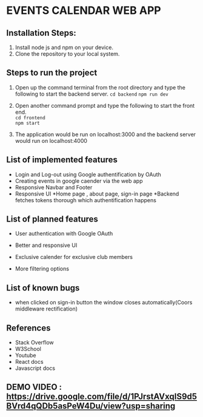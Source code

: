 # EVENTS CALENDAR WEB APP

## Installation Steps:

1. Install node js and npm on your device.
2. Clone the repository to your local system.




## Steps to run the project

1. Open up the command terminal from the root directory and type the following to start the backend server.
`cd backend`
`npm run dev`

2. Open another command prompt and type the following to start the front end.  
`cd frontend`  
`npm start`

3. The application would be run on localhost:3000 and the backend server would run on localhost:4000


## List of implemented features

* Login and Log-out using Google authentification by OAuth
* Creating events in google caender via the web app
* Responsive Navbar and Footer
* Responsive UI
*Home page , about page, sign-in page
*Backend fetches tokens thorough which authentification happens




## List of planned features

* User authentication with Google OAuth
* Better and responsive UI
* Exclusive calender for exclusive club members

* More filtering options

## List of known bugs
* when clicked on sign-in button the window closes automatically(Coors middleware rectification)


## References
* Stack Overflow
* W3School
* Youtube
* React docs
* Javascript docs

## DEMO VIDEO : https://drive.google.com/file/d/1PJrstAVxqIS9d5BVrd4qQDb5asPeW4Du/view?usp=sharing

















